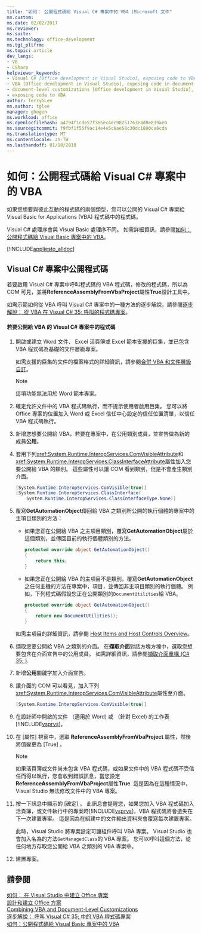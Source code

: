 ```yaml
---
title: "如何： 公開程式碼給 Visual C# 專案中的 VBA |Microsoft 文件"
ms.custom: 
ms.date: 02/02/2017
ms.reviewer: 
ms.suite: 
ms.technology: office-development
ms.tgt_pltfrm: 
ms.topic: article
dev_langs:
- VB
- CSharp
helpviewer_keywords:
- Visual C# [Office development in Visual Studio], exposing code to VBA
- VBA [Office development in Visual Studio], exposing code in document-level customizations
- document-level customizations [Office development in Visual Studio], exposing code
- exposing code to VBA
author: TerryGLee
ms.author: tglee
manager: ghogen
ms.workload: office
ms.openlocfilehash: a4794f1cde57f365ec4ec98251763e8d0e839ae0
ms.sourcegitcommit: f9fbf1f55f9ac14e4e5c6ae58c30dc1800ca6cda
ms.translationtype: MT
ms.contentlocale: zh-TW
ms.lasthandoff: 01/10/2018
---
```

# <a name="how-to-expose-code-to-vba-in-a-visual-c-project"></a>如何：公開程式碼給 Visual C# 專案中的 VBA
  如果您想要與彼此互動的程式碼的兩個類型，您可以公開的 Visual C# 專案給 Visual Basic for Applications (VBA) 程式碼中的程式碼。  
  
 Visual C# 處理序會與 Visual Basic 處理序不同。 如需詳細資訊，請參閱[如何： 公開程式碼給 Visual Basic 專案中的 VBA](../vsto/how-to-expose-code-to-vba-in-a-visual-basic-project.md)。  
  
 [!INCLUDE[appliesto_alldoc](../vsto/includes/appliesto-alldoc-md.md)]  
  
## <a name="exposing-code-in-a-visual-c-project"></a>Visual C# 專案中公開程式碼  
 若要啟用 Visual C# 專案中呼叫程式碼的 VBA 程式碼，修改的程式碼，所以為 COM 可見，並將**ReferenceAssemblyFromVbaProject**屬性**True**設計工具中。  
  
 如需示範如何從 VBA 呼叫 Visual C# 專案中的一種方法的逐步解說，請參閱[逐步解說： 從 VBA 在 Visual C# 35; 呼叫的程式碼專案](../vsto/walkthrough-calling-code-from-vba-in-a-visual-csharp-project.md)。  
  
#### <a name="to-expose-code-in-a-visual-c-project-to-vba"></a>若要公開給 VBA 的 Visual C# 專案中的程式碼  
  
1.  開啟或建立 Word 文件、 Excel 活頁簿或 Excel 範本支援的巨集，並已包含 VBA 程式碼為基礎的文件層級專案。  
  
     如需支援的巨集的文件的檔案格式的詳細資訊，請參閱[合併 VBA 和文件層級自訂](../vsto/combining-vba-and-document-level-customizations.md)。  
  
    > [!NOTE]  
    >  這項功能無法用於 Word 範本專案。  
  
2.  確定允許文件中的 VBA 程式碼執行，而不提示使用者啟用巨集。 您可以將 Office 專案的位置加入 Word 或 Excel 信任中心設定的信任位置清單，以信任 VBA 程式碼執行。  
  
3.  新增您想要公開給 VBA，若要在專案中，在公用類別成員，並宣告做為新的成員**公用**。  
  
4.  套用下列<xref:System.Runtime.InteropServices.ComVisibleAttribute>和<xref:System.Runtime.InteropServices.ClassInterfaceAttribute>屬性加入您要公開給 VBA 的類別。 這些屬性可以讓 COM 看到類別，但是不會產生類別介面。  
  
    ```csharp  
    [System.Runtime.InteropServices.ComVisible(true)]  
    [System.Runtime.InteropServices.ClassInterface(  
        System.Runtime.InteropServices.ClassInterfaceType.None)]  
    ```  
  
5.  覆寫**GetAutomationObject**傳回給 VBA 之類別所公開的執行個體的專案中的主項目類別的方法：  
  
    -   如果您正在公開給 VBA 之主項目類別，覆寫**GetAutomationObject**屬於這個類別，並傳回目前的執行個體類別的方法。  
  
        ```csharp  
        protected override object GetAutomationObject()  
        {  
            return this;  
        }  
        ```  
  
    -   如果您正在公開給 VBA 的主項目不是類別，覆寫**GetAutomationObject**之任何主機的方法在專案中，項目，並傳回非主項目類別的執行個體。 例如，下列程式碼假設您正在公開類別的`DocumentUtilities`給 VBA。  
  
        ```csharp  
        protected override object GetAutomationObject()  
        {  
            return new DocumentUtilities();  
        }  
        ```  
  
     如需主項目的詳細資訊，請參閱 [Host Items and Host Controls Overview](../vsto/host-items-and-host-controls-overview.md)。  
  
6.  擷取您要公開給 VBA 之類別的介面。 在**擷取介面**對話方塊方塊中，選取您想要包含在介面宣告中的公用成員。 如需詳細資訊，請參閱[擷取介面重構 &#40;C# 35; &#41;](/visualstudio/csharp-ide/extract-interface-refactoring-csharp).  
  
7.  新增**公用**關鍵字加入介面宣告。  
  
8.  讓介面的 COM 可以看見，加入下列<xref:System.Runtime.InteropServices.ComVisibleAttribute>屬性至介面。  
  
    ```csharp  
    [System.Runtime.InteropServices.ComVisible(true)]  
    ```  
  
9. 在設計師中開啟的文件 （適用於 Word) 或 （針對 Excel) 的工作表[!INCLUDE[vsprvs](../sharepoint/includes/vsprvs-md.md)]。  
  
10. 在 [屬性]  視窗中，選取 **ReferenceAssemblyFromVbaProject** 屬性，然後將值變更為 [True] 。  
  
    > [!NOTE]  
    >  如果活頁簿或文件尚未包含 VBA 程式碼，或如果文件中的 VBA 程式碼不受信任而得以執行，您會收到錯誤訊息，當您設定**ReferenceAssemblyFromVbaProject**屬性**True**. 這是因為在這種情況中，Visual Studio 無法修改文件中的 VBA 專案。  
  
11. 按一下訊息中顯示的 [確定]  。 此訊息會提醒您，如果您加入 VBA 程式碼加入活頁簿，或文件執行中的專案時[!INCLUDE[vsprvs](../sharepoint/includes/vsprvs-md.md)]，VBA 程式碼將會遺失在下一次建置專案。 這是因為在組建中的文件輸出資料夾會覆寫每次建置專案。  
  
     此時，Visual Studio 將專案設定可讓組件呼叫 VBA 專案。 Visual Studio 也會加入名為的方法`GetManagedClass`的 VBA 專案。 您可以呼叫這個方法，從任何地方存取您公開給 VBA 之類別的 VBA 專案中。  
  
12. 建置專案。  
  
## <a name="see-also"></a>請參閱  
 [如何： 在 Visual Studio 中建立 Office 專案](../vsto/how-to-create-office-projects-in-visual-studio.md)   
 [設計和建立 Office 方案](../vsto/designing-and-creating-office-solutions.md)   
 [Combining VBA and Document-Level Customizations](../vsto/combining-vba-and-document-level-customizations.md)   
 [逐步解說： 呼叫 Visual C# 35; 中的 VBA 程式碼專案](../vsto/walkthrough-calling-code-from-vba-in-a-visual-csharp-project.md)   
 [如何：公開程式碼給 Visual Basic 專案中的 VBA](../vsto/how-to-expose-code-to-vba-in-a-visual-basic-project.md)  
  
  